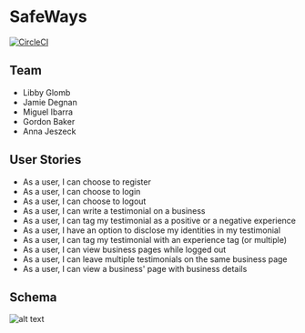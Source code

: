 # SafeWays

[![CircleCI](https://circleci.com/gh/libby-glo/effective-succatash.svg?style=svg)](https://circleci.com/gh/libby-glo/effective-succatash)

## Team
* Libby Glomb
* Jamie Degnan
* Miguel Ibarra
* Gordon Baker
* Anna Jeszeck

## User Stories
* As a user, I can choose to register
* As a user, I can choose to login
* As a user, I can choose to logout
* As a user, I can write a testimonial on a business
* As a user, I can tag my testimonial as a positive or a negative experience
* As a user, I have an option to disclose my identities in my testimonial
* As a user, I can tag my testimonial with an experience tag (or multiple)
* As a user, I can view business pages while logged out
* As a user, I can leave multiple testimonials on the same business page
* As a user, I can view a business' page with business details

## Schema

![alt text]('/public/schema.png' "Schema Design")
